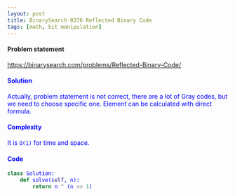 ```yaml
---
layout: post
title: BinarySearch 0376 Reflected Binary Code
tags: [math, bit manipulation]
---
```


#### Problem statement

<a href="https://binarysearch.com/problems/Reflected-Binary-Code/"> <font color = blue>https://binarysearch.com/problems/Reflected-Binary-Code/

#### Solution
Actually, problem statement is not correct, there are a lot of Gray codes, but we need to choose specific one. Element can be calculated with direct formula.

#### Complexity
It is `O(1)` for time and space.

#### Code
```python
class Solution:
    def solve(self, n):
        return n ^ (n >> 1)
```
